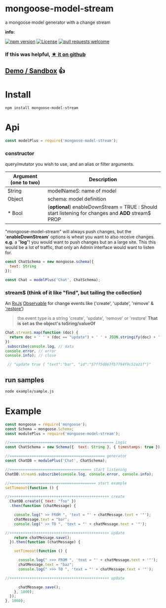 # mongoose-model-stream

a mongoose model generator with a change stream

**info:**

[![npm version](https://badge.fury.io/js/mongoose-model-stream.svg)](https://badge.fury.io/js/graphql-mongoose-model-stream)
[![License](http://img.shields.io/:license-apache_2-yellow.svg)](https://www.apache.org/licenses/LICENSE-2.0)
[![pull requests welcome](https://img.shields.io/badge/Pull%20requests-welcome-pink.svg)](https://github.com/codemeasandwich/mongoose-model-stream/pulls)


### If this was helpful, [★ it on github](https://github.com/codemeasandwich/mongoose-model-stream)


## [Demo / Sandbox](https://tonicdev.com/codemeasandwich/57a0727c80254315001cb366) :thumbsup:

# Install

`npm install mongoose-model-stream`

# Api

``` js
const modelPlus = require('mongoose-model-stream');
```

### constructor
query/mutator you wish to use, and an alias or filter arguments.

| Argument (**one** to **two**)  | Description
|--- |---
| String | modelNameS: name of model
| Object | schema: model definition
| * Bool | (**optional**) enableDownStream = TRUE : Should start listening for changes and __ADD__ stream$ PROP
"mongoose-model-stream" will always push changes, but the '**enableDownStream**' options is wheat you want to also receive changes. 
**e.g.**  a "**log**"! you would want to push changes but an a large site. This this would be a lot of traffic, that only an Admin interface would want to listen for.

``` js
const ChatSchema = new mongoose.schema({
  text: String
});

const Chat = modelPlus('Chat', ChatSchema);
``` 

### stream$ (think of it like "find", but tailing the collection)
An [RxJs](http://reactivex.io/rxjs/) [Observable](http://reactivex.io/rxjs/class/es6/Observable.js~Observable.html) for change events like ('create', 'update', 'remove' &  ['restore'](https://npmjs.com/codemeasandwich/mongoose-model-restore))

> the event type is a string 'create', 'update', 'remove' or  'restore' 
> **That is set as the object's toSring/valueOf** 

``` js
Chat.stream$.map(function (doc) {
  return doc + ' ' + (doc == "update") + ' ' + JSON.stringify(doc) + ' ';
})
.subscribe(console.log, // data
console.error, // error
console.info); // close

 // "update true { "text":"bar", "id":"57ff5d867fb7794f9c52a21f"}"
``` 



## run samples

``` bash
node example/sample.js
```

# Example

``` js 
const mongoose = require('mongoose');
const Schema = mongoose.Schema;
const modulePlus = require('mongoose-model-stream');

//=============================================== Logic
const ChatSchema = new Schema({  text: String }, { timestamps: true });

//=========================================== generator
const ChatDB = modulePlus('Chat', ChatSchema);

//===================================== start listening
ChatDB.stream$.subscribe(console.log, console.error, console.info);

//======================================= start example
setTimeout(function () {

//+++++++++++++++++++++++++++++++++++++++++++++ create
  ChatDB.create({ text: "foo" })
  .then(function (chatMessage) {

    console.log(" >> FROM ", 'text = "' + chatMessage.text + '"');
    chatMessage.text = "bar";
    console.log(" >> TO ", 'text = "' + chatMessage.text + '"');

//+++++++++++++++++++++++++++++++++++++++++++++ update
    return chatMessage.save();
  }).then(function (chatMessage) {

    setTimeout(function () {

      console.log(" >>> FROM ", 'text = "' + chatMessage.text + '"');
      chatMessage.text = "baz";
      console.log(" >>> TO ", 'text = "' + chatMessage.text + '"');

//+++++++++++++++++++++++++++++++++++++++++++++ update

      chatMessage.save();
    }, 1000);
  });
}, 1000);
    
```